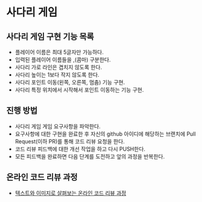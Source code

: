# 사다리 게임

## 사다리 게임 구현 기능 목록
* 플레이어 이름은 최대 5글자만 가능하다.
* 입력된 플레이어 이름들을 ,(콤마) 구분한다.
* 사다리 가로 라인은 겹치지 않도록 한다.
* 사다리 높이는 1보다 작지 않도록 한다.
* 사다리 포인트 이동(왼쪽, 오른쪽, 멈춤) 기능 구현.
* 사다리 특정 위치에서 시작해서 포인트 이동하는 기능 구현. 

## 진행 방법

* 사다리 게임 게임 요구사항을 파악한다.
* 요구사항에 대한 구현을 완료한 후 자신의 github 아이디에 해당하는 브랜치에 Pull Request(이하 PR)를 통해 코드 리뷰 요청을 한다.
* 코드 리뷰 피드백에 대한 개선 작업을 하고 다시 PUSH한다.
* 모든 피드백을 완료하면 다음 단계를 도전하고 앞의 과정을 반복한다.

## 온라인 코드 리뷰 과정

* [텍스트와 이미지로 살펴보는 온라인 코드 리뷰 과정](https://github.com/nextstep-step/nextstep-docs/tree/master/codereview)